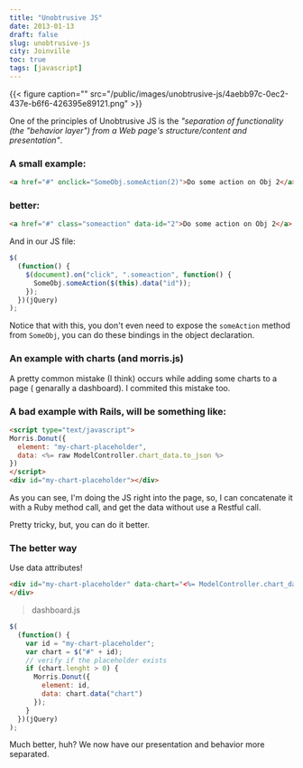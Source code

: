 ```yaml
---
title: "Unobtrusive JS"
date: 2013-01-13
draft: false
slug: unobtrusive-js
city: Joinville
toc: true
tags: [javascript]
---
```


{{< figure caption="" src="/public/images/unobtrusive-js/4aebb97c-0ec2-437e-b6f6-426395e89121.png" >}}

One of the principles of Unobtrusive JS is the *"separation of functionality (the "behavior layer") from a Web page's structure/content and presentation"*.

### A small example:

```html
<a href="#" onclick="SomeObj.someAction(2)">Do some action on Obj 2</a>
```

### better:

```html
<a href="#" class="someaction" data-id="2">Do some action on Obj 2</a>
```

And in our JS file:

```javascript
$(
  (function() {
    $(document).on("click", ".someaction", function() {
      SomeObj.someAction($(this).data("id"));
    });
  })(jQuery)
);
```

Notice that with this, you don't even need to expose the `someAction` method from `SomeObj`, you can do these bindings in the object declaration.

### An example with charts (and morris.js)

A pretty common mistake (I think) occurs while adding some charts to a page ( genarally a dashboard). I commited this mistake too.

### A bad example with Rails, will be something like:

```html
<script type="text/javascript">
Morris.Donut({
  element: "my-chart-placeholder",
  data: <%= raw ModelController.chart_data.to_json %>
})
</script>
<div id="my-chart-placeholder"></div>
```

As you can see, I'm doing the JS right into the page, so, I can concatenate it with a Ruby method call, and get the data without use a Restful call.

Pretty tricky, but, you can do it better.

### The better way

Use data attributes!

```html
<div id="my-chart-placeholder" data-chart="<%= ModelController.chart_data.to_json %>">
</div>
```

> dashboard.js
```javascript
$(
  (function() {
    var id = "my-chart-placeholder";
    var chart = $("#" + id);
    // verify if the placeholder exists
    if (chart.lenght > 0) {
      Morris.Donut({
        element: id,
        data: chart.data("chart")
      });
    }
  })(jQuery)
);
```

Much better, huh? We now have our presentation and behavior more separated.
